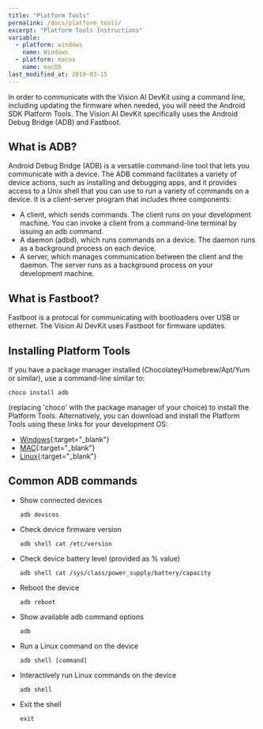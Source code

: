 ```yaml
---
title: "Platform Tools"
permalink: /docs/platform_tools/
excerpt: "Platform Tools Instructions"
variable:
  - platform: windows
    name: Windows
  - platform: macos
    name: macOS
last_modified_at: 2019-03-15
---
```

In order to communicate with the Vision AI DevKit using a command line, including updating the firmware when needed, you will need the Android SDK Platform Tools. The Vision AI DevKit specifically uses the Android Debug Bridge (ADB) and Fastboot.

## What is ADB?
Android Debug Bridge (ADB) is a versatile command-line tool that lets you communicate with a device. The ADB command facilitates a variety of device actions, such as installing and debugging apps, and it provides access to a Unix shell that you can use to run a variety of commands on a device. It is a client-server program that includes three components:

* A client, which sends commands. The client runs on your development machine. You can invoke a client from a command-line terminal by issuing an adb command.
* A daemon (adbd), which runs commands on a device. The daemon runs as a background process on each device.
* A server, which manages communication between the client and the daemon. The server runs as a background process on your development machine.

## What is Fastboot?

Fastboot is a protocal for communicating with bootloaders over USB or ethernet. The Vision AI DevKit uses Fastboot for firmware updates.

## Installing Platform Tools

If you have a package manager installed (Chocolatey/Homebrew/Apt/Yum or similar), use a command-line similar to:

```
choco install adb
```
(replacing 'choco' with the package manager of your choice) to install the Platform Tools. Alternatively, you can download and install the Platform Tools using these links for your development OS:

* [Windows](https://dl.google.com/android/repository/platform-tools-latest-windows.zip){:target="_blank"}
* [MAC](https://dl.google.com/android/repository/platform-tools-latest-darwin.zip){:target="_blank"}
* [Linux](https://dl.google.com/android/repository/platform-tools-latest-linux.zip){:target="_blank"}

## Common ADB commands  

* Show connected devices
   ```
   adb devices
   ```
  
* Check device firmware version
   ```
   adb shell cat /etc/version
   ```

* Check device battery level (provided as % value)
   ```
   adb shell cat /sys/class/power_supply/battery/capacity
   ```
  
* Reboot the device
   ```
   adb reboot
   ```

* Show available adb command options
   ```
   adb
   ```
* Run a Linux command on the device
   ```
   adb shell [command]
   ```

* Interactively run Linux commands on the device
   ```
   adb shell
   ```
  
* Exit the shell
   ```
   exit
   ```
